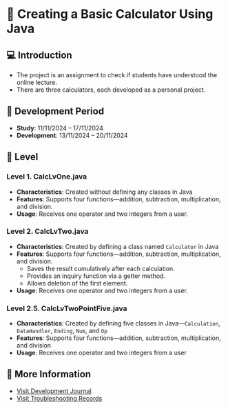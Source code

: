 # :1234: Creating a Basic Calculator Using Java

## 💻 Introduction
- The project is an assignment to check if students have understood the online lecture.
- There are three calculators, each developed as a personal project.
  

## 📆 Development Period
- **Study**: 11/11/2024 – 17/11/2024
- **Development**: 13/11/2024 – 20/11/2024

## 🚀 Level

### Level 1. CalcLvOne.java
- **Characteristics**: Created without defining any classes in Java
- **Features**: Supports four functions—addition, subtraction, multiplication, and division.
- **Usage**: Receives one operator and two integers from a user.

### Level 2. CalcLvTwo.java
- **Characteristics**: Created by defining a class named `Calculator` in Java
- **Features**: Supports four functions—addition, subtraction, multiplication, and division.
  - Saves the result cumulatively after each calculation.
  - Provides an inquiry function via a getter method.
  - Allows deletion of the first element.
- **Usage**: Receives one operator and two integers from a user.

### Level 2.5. CalcLvTwoPointFive.java
- **Characteristics**: Created by defining five classes in Java—`Calculation`, `DataHandler`, `Ending`, `Num`, and `Op`
- **Features**: Supports four functions—addition, subtraction, multiplication, and division
- **Usage**: Receives one operator and two integers from a user

## 📜 More Information
- [Visit Development Journal](https://writingforever162.tistory.com)
- [Visit Troubleshooting Records](https://writingforever162.tistory.com/category/Troubleshooting%3A%20%EB%AC%B4%EC%97%87%EC%9D%B4%20%EB%AC%B8%EC%A0%9C%EC%98%80%EB%8A%94%EA%B0%80%3F)

